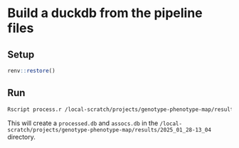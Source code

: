 # Build a duckdb from the pipeline files

## Setup

```r
renv::restore()
```

## Run

```bash
Rscript process.r /local-scratch/projects/genotype-phenotype-map/results/2025_01_28-13_04 /local-scratch/projects/genotype-phenotype-map
```

This will create a `processed.db` and `assocs.db` in the `/local-scratch/projects/genotype-phenotype-map/results/2025_01_28-13_04` directory.
